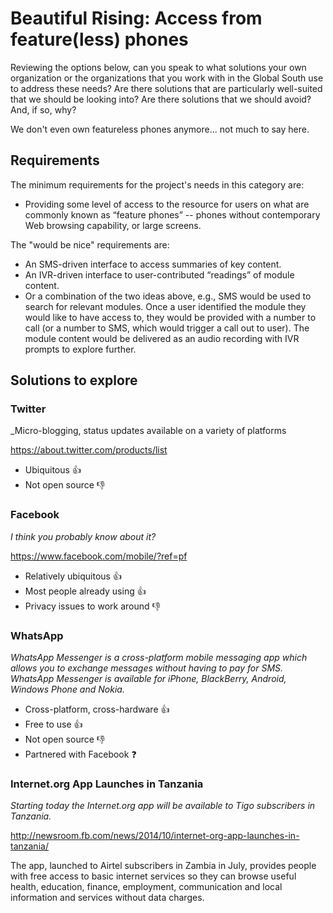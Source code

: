 Beautiful Rising: Access from feature(less) phones
==================================================

Reviewing the options below, can you speak to what solutions your own organization or the organizations that you work with in the Global South use to address these needs? Are there solutions that are particularly well-suited that we should be looking into? Are there solutions that we should avoid? And, if so, why?

We don't even own featureless phones anymore... not much to say here. 

## Requirements

The minimum requirements for the project's needs in this category are:

* Providing some level of access to the resource for users on what are commonly known as “feature phones” -- phones without contemporary Web browsing capability, or large screens. 

The "would be nice" requirements are:

* An SMS-driven interface to access summaries of key content.
* An IVR-driven interface to user-contributed “readings” of module content.
* Or a combination of the two ideas above, e.g., SMS would be used to search for relevant modules. Once a user identified the module they would like to have access to, they would be provided with a number to call (or a number to SMS, which would trigger a call out to user). The module content would be delivered as an audio recording with IVR prompts to explore further.

## Solutions to explore

### Twitter
_Micro-blogging, status updates available on a variety of platforms

https://about.twitter.com/products/list

* Ubiquitous :thumbsup:
* Not open source :thumbsdown:

### Facebook
_I think you probably know about it?_

https://www.facebook.com/mobile/?ref=pf

* Relatively ubiquitous :thumbsup:
* Most people already using :thumbsup:
* Privacy issues to work around :thumbsdown:

### WhatsApp
_WhatsApp Messenger is a cross-platform mobile messaging app which allows you to exchange messages without having to pay for SMS. WhatsApp Messenger is available for iPhone, BlackBerry, Android, Windows Phone and Nokia._

* Cross-platform, cross-hardware :thumbsup:
* Free to use :thumbsup:
* Not open source :thumbsdown:
* Partnered with Facebook :question:


### Internet.org App Launches in Tanzania
_Starting today the Internet.org app will be available to Tigo subscribers in Tanzania._

http://newsroom.fb.com/news/2014/10/internet-org-app-launches-in-tanzania/

The app, launched to Airtel subscribers in Zambia in July, provides people with free access to basic internet services so they can browse useful health, education, finance, employment, communication and local information and services without data charges.


[aadk]: http://actionaid.org
[bt]: http://beautifultrouble.org
[bsol]: http://beautifulsolutions.info
[brising]: http://beautifulrising.org
[advisorynetwork]: http://beautifulrising.org/news/#announcing-the-first-members-of-the-beautiful-rising-advisory-network

